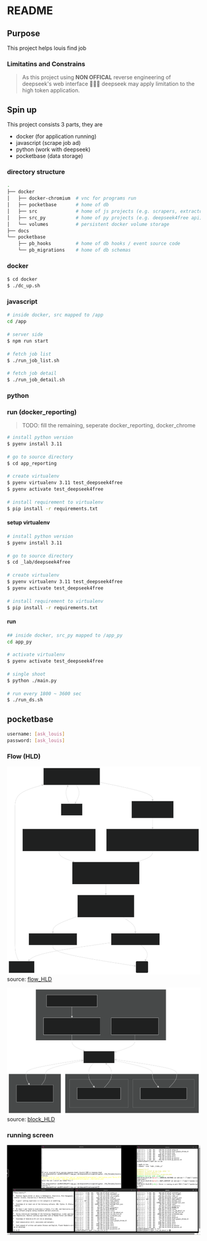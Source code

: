 # README

## Purpose

This project helps louis find job

### Limitatins and Constrains

> As this project using **NON OFFICAL** reverse engineering of deepseek's web interface 💸💸💸
> deepseek may apply limitation to the high token application.

## Spin up

This project consists 3 parts, they are

- docker (for application running)
- javascript (scrape job ad)
- python (work with deepseek)
- pocketbase (data storage)

### directory structure

```bash
.
├── docker
│   ├── docker-chromium  # vnc for programs run
│   ├── pocketbase       # home of db
│   ├── src              # home of js projects (e.g. scrapers, extractors, endpoints)
│   ├── src_py           # home of py projects (e.g. deepseek4free api)
│   └── volumes          # persistent docker volume storage
├── docs
└── pocketbase
    ├── pb_hooks         # home of db hooks / event source code
    └── pb_migrations    # home of db schemas
```

### docker

```bash
$ cd docker
$ ./dc_up.sh
```

### javascript

```bash
# inside docker, src mapped to /app
cd /app

# server side
$ npm run start

# fetch job list
$ ./run_job_list.sh

# fetch job detail
$ ./run_job_detail.sh
```

### python

### run (docker_reporting)

> TODO: fill the remaining, seperate docker_reporting, docker_chrome

```bash
# install python version
$ pyenv install 3.11

# go to source directory
$ cd app_reporting

# create virtualenv
$ pyenv virtualenv 3.11 test_deepseek4free
$ pyenv activate test_deepseek4free

# install requirement to virtualenv
$ pip install -r requirements.txt

```

#### setup virtualenv

```bash
# install python version
$ pyenv install 3.11

# go to source directory
$ cd _lab/deepseek4free

# create virtualenv
$ pyenv virtualenv 3.11 test_deepseek4free
$ pyenv activate test_deepseek4free

# install requirement to virtualenv
$ pip install -r requirements.txt

```

#### run

```bash
## inside docker, src_py mapped to /app_py
cd app_py

# activate virtualenv
$ pyenv activate test_deepseek4free

# single shoot
$ python ./main.py

# run every 1800 ~ 3600 sec
$ ./run_ds.sh
```

## pocketbase

```bash
username: [ask_louis]
password: [ask_louis]
```

### Flow (HLD)

![flow_HLD](./docs/flow_HLD.svg)
source: [flow_HLD](./docs/flow_HLD.md)

![block_HLD](./docs/block_HLD.svg)
source: [block_HLD](./docs/block_HLD.md)

### running screen

![alt text](./docs/running_screen.png)
